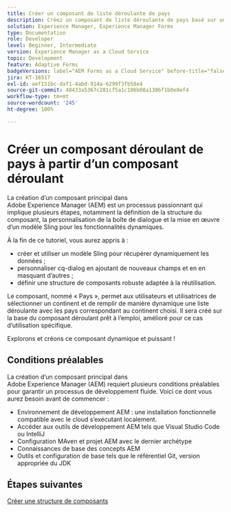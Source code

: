 ```yaml
---
title: Créer un composant de liste déroulante de pays
description: Créez un composant de liste déroulante de pays basé sur un composant déroulant de base d’AEM Forms.
solution: Experience Manager, Experience Manager Forms
type: Documentation
role: Developer
level: Beginner, Intermediate
version: Experience Manager as a Cloud Service
topic: Development
feature: Adaptive Forms
badgeVersions: label="AEM Forms as a Cloud Service" before-title="false"
jira: KT-16517
exl-id: aef151bc-daf1-4abd-914a-6299f3fb58e4
source-git-commit: 48433a5367c281cf5a1c106b08a1306f1b0e8ef4
workflow-type: tm+mt
source-wordcount: '245'
ht-degree: 100%

---
```


# Créer un composant déroulant de pays à partir d’un composant déroulant

La création d’un composant principal dans Adobe Experience Manager (AEM) est un processus passionnant qui implique plusieurs étapes, notamment la définition de la structure du composant, la personnalisation de la boîte de dialogue et la mise en œuvre d’un modèle Sling pour les fonctionnalités dynamiques.

À la fin de ce tutoriel, vous aurez appris à :

* créer et utiliser un modèle Sling pour récupérer dynamiquement les données ;
* personnaliser cq-dialog en ajoutant de nouveaux champs et en en masquant d’autres ;
* définir une structure de composants robuste adaptée à la réutilisation.

Le composant, nommé « Pays », permet aux utilisateurs et utilisatrices de sélectionner un continent et de remplir de manière dynamique une liste déroulante avec les pays correspondant au continent choisi. Il sera créé sur la base du composant déroulant prêt à l’emploi, amélioré pour ce cas d’utilisation spécifique.

Explorons et créons ce composant dynamique et puissant !

## Conditions préalables

La création d’un composant principal dans Adobe Experience Manager (AEM) requiert plusieurs conditions préalables pour garantir un processus de développement fluide. Voici ce dont vous aurez besoin avant de commencer :

* Environnement de développement AEM : une installation fonctionnelle compatible avec le cloud s’exécutant localement.
* Accéder aux outils de développement AEM tels que Visual Studio Code ou IntelliJ
* Configuration MAven et projet AEM avec le dernier archétype
* Connaissances de base des concepts AEM
* Outils et configuration de base tels que le référentiel Git, version appropriée du JDK


## Étapes suivantes

[Créer une structure de composants](./component.md)
